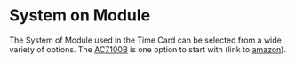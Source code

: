 # System on Module

The System of Module used in the Time Card can be selected from a wide variety of options. The [AC7100B](http://www.alinx.com/en/index.php/default/content/158.html) is one option to start with (link to [amazon](https://www.amazon.com/dp/B091Z6HZ1B?ref=myi_title_dp)). 
